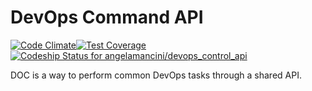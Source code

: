 # DevOps Command API

[![Code Climate](https://codeclimate.com/github/angelamancini/devops_control_api/badges/gpa.svg)](https://codeclimate.com/github/angelamancini/devops_control_api)[![Test Coverage](https://codeclimate.com/github/angelamancini/devops_control_api/badges/coverage.svg)](https://codeclimate.com/github/angelamancini/devops_control_api/coverage)[ ![Codeship Status for angelamancini/devops_control_api](https://codeship.com/projects/d9ef5240-22a0-0134-ff2c-72d64b61c085/status?branch=master)](https://codeship.com/projects/161175)

DOC is a way to perform common DevOps tasks through a shared API.
